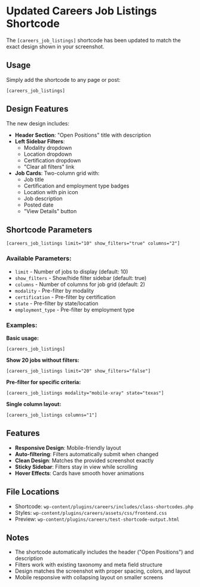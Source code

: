 # Updated Careers Job Listings Shortcode

The `[careers_job_listings]` shortcode has been updated to match the exact design shown in your screenshot.

## Usage

Simply add the shortcode to any page or post:

```
[careers_job_listings]
```

## Design Features

The new design includes:

- **Header Section**: "Open Positions" title with description
- **Left Sidebar Filters**: 
  - Modality dropdown
  - Location dropdown  
  - Certification dropdown
  - "Clear all filters" link
- **Job Cards**: Two-column grid with:
  - Job title
  - Certification and employment type badges
  - Location with pin icon
  - Job description
  - Posted date
  - "View Details" button

## Shortcode Parameters

```
[careers_job_listings limit="10" show_filters="true" columns="2"]
```

### Available Parameters:

- `limit` - Number of jobs to display (default: 10)
- `show_filters` - Show/hide filter sidebar (default: true)
- `columns` - Number of columns for job grid (default: 2) 
- `modality` - Pre-filter by modality
- `certification` - Pre-filter by certification
- `state` - Pre-filter by state/location
- `employment_type` - Pre-filter by employment type

### Examples:

**Basic usage:**
```
[careers_job_listings]
```

**Show 20 jobs without filters:**
```
[careers_job_listings limit="20" show_filters="false"]
```

**Pre-filter for specific criteria:**
```
[careers_job_listings modality="mobile-xray" state="texas"]
```

**Single column layout:**
```
[careers_job_listings columns="1"]
```

## Features

- **Responsive Design**: Mobile-friendly layout
- **Auto-filtering**: Filters automatically submit when changed
- **Clean Design**: Matches the provided screenshot exactly
- **Sticky Sidebar**: Filters stay in view while scrolling
- **Hover Effects**: Cards have smooth hover animations

## File Locations

- Shortcode: `wp-content/plugins/careers/includes/class-shortcodes.php`
- Styles: `wp-content/plugins/careers/assets/css/frontend.css`
- Preview: `wp-content/plugins/careers/test-shortcode-output.html`

## Notes

- The shortcode automatically includes the header ("Open Positions") and description
- Filters work with existing taxonomy and meta field structure
- Design matches the screenshot with proper spacing, colors, and layout
- Mobile responsive with collapsing layout on smaller screens 